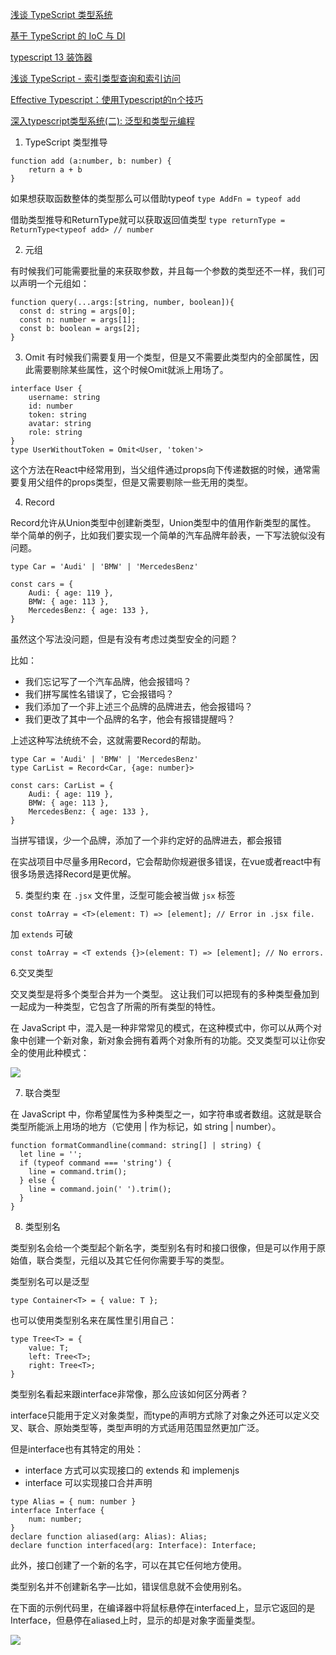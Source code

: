 
[浅谈 TypeScript 类型系统](https://zhuanlan.zhihu.com/p/64446259)


[基于 TypeScript 的 IoC 与 DI](https://zhuanlan.zhihu.com/p/72323250)


[typescript 13 装饰器](https://zhuanlan.zhihu.com/p/86608311)


[浅谈 TypeScript - 索引类型查询和索引访问](https://zhuanlan.zhihu.com/p/43932508)

[Effective Typescript：使用Typescript的n个技巧](https://zhuanlan.zhihu.com/p/104311029)

[深入typescript类型系统(二): 泛型和类型元编程](https://zhuanlan.zhihu.com/p/96046788)

1. TypeScript 类型推导
```
function add (a:number, b: number) {
    return a + b
}
```
如果想获取函数整体的类型那么可以借助typeof `type AddFn = typeof add`

借助类型推导和ReturnType就可以获取返回值类型 `type returnType = ReturnType<typeof add> // number`

2. 元组

有时候我们可能需要批量的来获取参数，并且每一个参数的类型还不一样，我们可以声明一个元组如：
```
function query(...args:[string, number, boolean]){
  const d: string = args[0];
  const n: number = args[1];
  const b: boolean = args[2];
}
```

3. Omit
有时候我们需要复用一个类型，但是又不需要此类型内的全部属性，因此需要剔除某些属性，这个时候Omit就派上用场了。
```
interface User {
    username: string
    id: number
    token: string
    avatar: string
    role: string
}
type UserWithoutToken = Omit<User, 'token'>
```
这个方法在React中经常用到，当父组件通过props向下传递数据的时候，通常需要复用父组件的props类型，但是又需要剔除一些无用的类型。

4. Record

Record允许从Union类型中创建新类型，Union类型中的值用作新类型的属性。
举个简单的例子，比如我们要实现一个简单的汽车品牌年龄表，一下写法貌似没有问题。
```
type Car = 'Audi' | 'BMW' | 'MercedesBenz'

const cars = {
    Audi: { age: 119 },
    BMW: { age: 113 },
    MercedesBenz: { age: 133 },
}
```
虽然这个写法没问题，但是有没有考虑过类型安全的问题？

比如：

- 我们忘记写了一个汽车品牌，他会报错吗？
- 我们拼写属性名错误了，它会报错吗？
- 我们添加了一个非上述三个品牌的品牌进去，他会报错吗？
- 我们更改了其中一个品牌的名字，他会有报错提醒吗？

上述这种写法统统不会，这就需要Record的帮助。
```
type Car = 'Audi' | 'BMW' | 'MercedesBenz'
type CarList = Record<Car, {age: number}>

const cars: CarList = {
    Audi: { age: 119 },
    BMW: { age: 113 },
    MercedesBenz: { age: 133 },
}
```
当拼写错误，少一个品牌，添加了一个非约定好的品牌进去，都会报错

在实战项目中尽量多用Record，它会帮助你规避很多错误，在vue或者react中有很多场景选择Record是更优解。

5. 类型约束
在 `.jsx` 文件里，泛型可能会被当做 `jsx` 标签
```
const toArray = <T>(element: T) => [element]; // Error in .jsx file.
```
加 `extends` 可破
```
const toArray = <T extends {}>(element: T) => [element]; // No errors.
```

6.交叉类型

交叉类型是将多个类型合并为一个类型。 这让我们可以把现有的多种类型叠加到一起成为一种类型，它包含了所需的所有类型的特性。

在 JavaScript 中，混入是一种非常常见的模式，在这种模式中，你可以从两个对象中创建一个新对象，新对象会拥有着两个对象所有的功能。交叉类型可以让你安全的使用此种模式：

![](https://mmbiz.qpic.cn/mmbiz_png/Fq2ZIx64zaQnKAIsmhGRe5BXGhcRsKeBWIcASjXqtwJlkEtcOqOIbX7rgXfXEpVQRkO3kicfU1UShQbj5VSZ6ibw/640?wx_fmt=png&tp=webp&wxfrom=5&wx_lazy=1&wx_co=1)

7. 联合类型

在 JavaScript 中，你希望属性为多种类型之一，如字符串或者数组。这就是联合类型所能派上用场的地方（它使用 | 作为标记，如 string | number）。
```
function formatCommandline(command: string[] | string) {
  let line = '';
  if (typeof command === 'string') {
    line = command.trim();
  } else {
    line = command.join(' ').trim();
  }
}
```

8. 类型别名

类型别名会给一个类型起个新名字，类型别名有时和接口很像，但是可以作用于原始值，联合类型，元组以及其它任何你需要手写的类型。

类型别名可以是泛型
```
type Container<T> = { value: T };
```
也可以使用类型别名来在属性里引用自己：
```
type Tree<T> = {
    value: T;
    left: Tree<T>;
    right: Tree<T>;
}
```
类型别名看起来跟interface非常像，那么应该如何区分两者？

interface只能用于定义对象类型，而type的声明方式除了对象之外还可以定义交叉、联合、原始类型等，类型声明的方式适用范围显然更加广泛。

但是interface也有其特定的用处：

- interface 方式可以实现接口的 extends 和 implemenjs
- interface 可以实现接口合并声明
```
type Alias = { num: number }
interface Interface {
    num: number;
}
declare function aliased(arg: Alias): Alias;
declare function interfaced(arg: Interface): Interface;
```
此外，接口创建了一个新的名字，可以在其它任何地方使用。 

类型别名并不创建新名字—比如，错误信息就不会使用别名。 

在下面的示例代码里，在编译器中将鼠标悬停在interfaced上，显示它返回的是Interface，但悬停在aliased上时，显示的却是对象字面量类型。

![](https://mmbiz.qpic.cn/mmbiz_png/Fq2ZIx64zaQnKAIsmhGRe5BXGhcRsKeBpm7E5guNQzsWlyVU9NH2BgS7QPsyPCQNCSLFRmNNWfV0AMXdFIMQ8Q/640?wx_fmt=png&tp=webp&wxfrom=5&wx_lazy=1&wx_co=1)